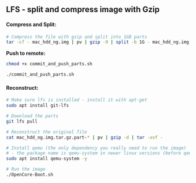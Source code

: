## LFS - split and compress image with Gzip

#### Compress and Split:

```bash
# Compress the file with gzip and split into 1GB parts
tar -cf - mac_hdd_ng.img | pv | gzip -9 | split -b 1G - mac_hdd_ng.img.tar.gz.part-
```

**Push to remote:**

```bash
chmod +x commit_and_push_parts.sh

./commit_and_push_parts.sh
```

#### Reconstruct:

```bash
# Make sure lfs is installed - install it with apt-get
sudo apt install git-lfs

# Download the parts
git lfs pull

# Reconstruct the original file
cat mac_hdd_ng.img.tar.gz.part-* | pv | gzip -d | tar -xvf -

# Install qemu (the only dependency you really need to run the image)
# - the package name is qemu-system in newer linux versions (before qemu)
sudo apt install qemu-system -y

# Run the image
./OpenCore-Boot.sh
```
